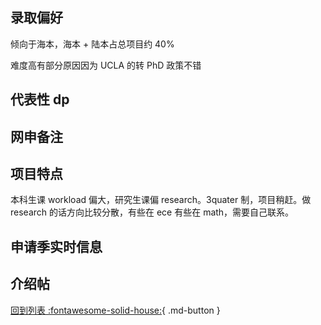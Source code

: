 ## 录取偏好

倾向于海本，海本 + 陆本占总项目约 40%

难度高有部分原因因为 UCLA 的转 PhD 政策不错

## 代表性 dp

## 网申备注

## 项目特点

本科生课 workload 偏大，研究生课偏 research。3quater 制，项目稍赶。做 research 的话方向比较分散，有些在 ece 有些在 math，需要自己联系。

## 申请季实时信息

## 介绍帖

[回到列表 :fontawesome-solid-house:](选校梯度.md){ .md-button }
